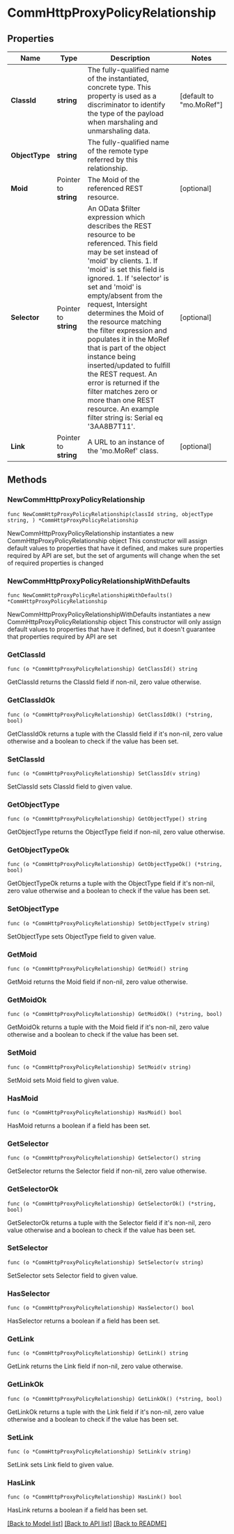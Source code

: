 # CommHttpProxyPolicyRelationship

## Properties

Name | Type | Description | Notes
------------ | ------------- | ------------- | -------------
**ClassId** | **string** | The fully-qualified name of the instantiated, concrete type. This property is used as a discriminator to identify the type of the payload when marshaling and unmarshaling data. | [default to "mo.MoRef"]
**ObjectType** | **string** | The fully-qualified name of the remote type referred by this relationship. | 
**Moid** | Pointer to **string** | The Moid of the referenced REST resource. | [optional] 
**Selector** | Pointer to **string** | An OData $filter expression which describes the REST resource to be referenced. This field may be set instead of &#39;moid&#39; by clients. 1. If &#39;moid&#39; is set this field is ignored. 1. If &#39;selector&#39; is set and &#39;moid&#39; is empty/absent from the request, Intersight determines the Moid of the resource matching the filter expression and populates it in the MoRef that is part of the object instance being inserted/updated to fulfill the REST request. An error is returned if the filter matches zero or more than one REST resource. An example filter string is: Serial eq &#39;3AA8B7T11&#39;. | [optional] 
**Link** | Pointer to **string** | A URL to an instance of the &#39;mo.MoRef&#39; class. | [optional] 

## Methods

### NewCommHttpProxyPolicyRelationship

`func NewCommHttpProxyPolicyRelationship(classId string, objectType string, ) *CommHttpProxyPolicyRelationship`

NewCommHttpProxyPolicyRelationship instantiates a new CommHttpProxyPolicyRelationship object
This constructor will assign default values to properties that have it defined,
and makes sure properties required by API are set, but the set of arguments
will change when the set of required properties is changed

### NewCommHttpProxyPolicyRelationshipWithDefaults

`func NewCommHttpProxyPolicyRelationshipWithDefaults() *CommHttpProxyPolicyRelationship`

NewCommHttpProxyPolicyRelationshipWithDefaults instantiates a new CommHttpProxyPolicyRelationship object
This constructor will only assign default values to properties that have it defined,
but it doesn't guarantee that properties required by API are set

### GetClassId

`func (o *CommHttpProxyPolicyRelationship) GetClassId() string`

GetClassId returns the ClassId field if non-nil, zero value otherwise.

### GetClassIdOk

`func (o *CommHttpProxyPolicyRelationship) GetClassIdOk() (*string, bool)`

GetClassIdOk returns a tuple with the ClassId field if it's non-nil, zero value otherwise
and a boolean to check if the value has been set.

### SetClassId

`func (o *CommHttpProxyPolicyRelationship) SetClassId(v string)`

SetClassId sets ClassId field to given value.


### GetObjectType

`func (o *CommHttpProxyPolicyRelationship) GetObjectType() string`

GetObjectType returns the ObjectType field if non-nil, zero value otherwise.

### GetObjectTypeOk

`func (o *CommHttpProxyPolicyRelationship) GetObjectTypeOk() (*string, bool)`

GetObjectTypeOk returns a tuple with the ObjectType field if it's non-nil, zero value otherwise
and a boolean to check if the value has been set.

### SetObjectType

`func (o *CommHttpProxyPolicyRelationship) SetObjectType(v string)`

SetObjectType sets ObjectType field to given value.


### GetMoid

`func (o *CommHttpProxyPolicyRelationship) GetMoid() string`

GetMoid returns the Moid field if non-nil, zero value otherwise.

### GetMoidOk

`func (o *CommHttpProxyPolicyRelationship) GetMoidOk() (*string, bool)`

GetMoidOk returns a tuple with the Moid field if it's non-nil, zero value otherwise
and a boolean to check if the value has been set.

### SetMoid

`func (o *CommHttpProxyPolicyRelationship) SetMoid(v string)`

SetMoid sets Moid field to given value.

### HasMoid

`func (o *CommHttpProxyPolicyRelationship) HasMoid() bool`

HasMoid returns a boolean if a field has been set.

### GetSelector

`func (o *CommHttpProxyPolicyRelationship) GetSelector() string`

GetSelector returns the Selector field if non-nil, zero value otherwise.

### GetSelectorOk

`func (o *CommHttpProxyPolicyRelationship) GetSelectorOk() (*string, bool)`

GetSelectorOk returns a tuple with the Selector field if it's non-nil, zero value otherwise
and a boolean to check if the value has been set.

### SetSelector

`func (o *CommHttpProxyPolicyRelationship) SetSelector(v string)`

SetSelector sets Selector field to given value.

### HasSelector

`func (o *CommHttpProxyPolicyRelationship) HasSelector() bool`

HasSelector returns a boolean if a field has been set.

### GetLink

`func (o *CommHttpProxyPolicyRelationship) GetLink() string`

GetLink returns the Link field if non-nil, zero value otherwise.

### GetLinkOk

`func (o *CommHttpProxyPolicyRelationship) GetLinkOk() (*string, bool)`

GetLinkOk returns a tuple with the Link field if it's non-nil, zero value otherwise
and a boolean to check if the value has been set.

### SetLink

`func (o *CommHttpProxyPolicyRelationship) SetLink(v string)`

SetLink sets Link field to given value.

### HasLink

`func (o *CommHttpProxyPolicyRelationship) HasLink() bool`

HasLink returns a boolean if a field has been set.


[[Back to Model list]](../README.md#documentation-for-models) [[Back to API list]](../README.md#documentation-for-api-endpoints) [[Back to README]](../README.md)


